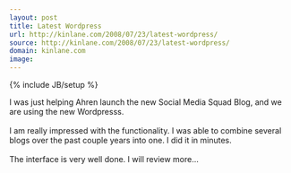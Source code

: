 ```yaml
---
layout: post
title: Latest Wordpress
url: http://kinlane.com/2008/07/23/latest-wordpress/
source: http://kinlane.com/2008/07/23/latest-wordpress/
domain: kinlane.com
image: 
---
```

{% include JB/setup %}<p>I was just helping Ahren launch the new Social Media Squad Blog, and we are using the new Wordpresss. <br /><br />I am really impressed with the functionality.  I was able to combine several blogs over the past couple years into one.  I did it in minutes.<br /><br />The interface is very well done.  I will review more...</p>
